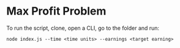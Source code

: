 # Max Profit Problem

To run the script, clone, open a CLI, go to the folder and run:

```
node index.js --time <time units> --earnings <target earning>
```

